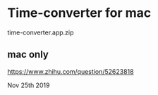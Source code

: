 # Time-converter for mac

time-converter.app.zip

## mac only


https://www.zhihu.com/question/52623818


Nov 25th 2019
